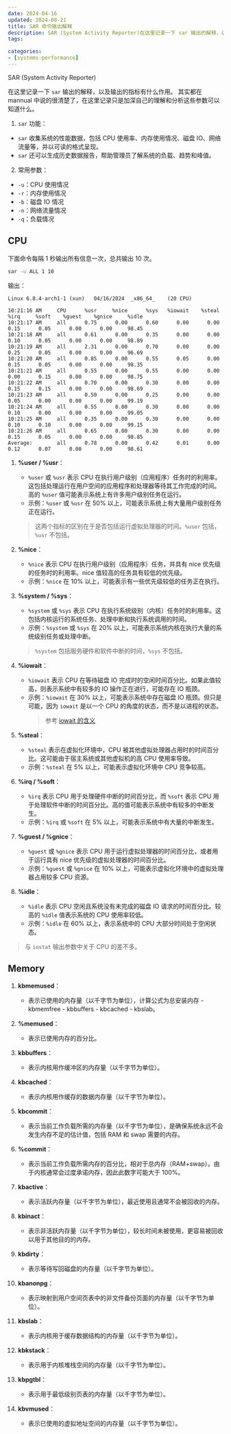 ```yaml
---
date: 2024-04-16
updated: 2024-08-21
title: SAR 命令输出解释
description: SAR (System Activity Reporter)在这里记录一下 sar 输出的解释，以及输出的指标有什么作用。其实都在 mannual 中说的很清楚了，在这里记录只是加深自己的理解和分析这些参数可以知道什么。1. sar 功能：- sar 收集系统的性能数据，包括 CPU 使用率、内存使用情况、磁盘IO、网络流量等，并以可读的格式呈现。- sar 还可以生成历史数据报告，帮助管理员了解系统的负载、趋势和峰值。2. 常用参数：- -u：CPU使用情况- -r：内存使用情况- -b：磁盘IO情况- -n：网络流量情况- -q：负载情况
tags:

categories:
- [systems-performance]
---
```


SAR (System Activity Reporter)

在这里记录一下 `sar` 输出的解释，以及输出的指标有什么作用。
其实都在 mannual 中说的很清楚了，在这里记录只是加深自己的理解和分析这些参数可以知道什么。

1. `sar` 功能：

- `sar` 收集系统的性能数据，包括 CPU 使用率、内存使用情况、磁盘 IO、网络流量等，并以可读的格式呈现。
- `sar` 还可以生成历史数据报告，帮助管理员了解系统的负载、趋势和峰值。

2. 常用参数：

- `-u`：CPU 使用情况
- `-r`：内存使用情况
- `-b`：磁盘 IO 情况
- `-n`：网络流量情况
- `-q`：负载情况

## CPU

下面命令每隔 1 秒输出所有信息一次，总共输出 10 次。

```bash
sar -u ALL 1 10
```

输出：

```
Linux 6.8.4-arch1-1 (xun) 	04/16/2024 	_x86_64_	(20 CPU)

10:21:16 AM     CPU      %usr     %nice      %sys   %iowait    %steal      %irq     %soft    %guest    %gnice     %idle
10:21:17 AM     all      0.75      0.00      0.60      0.00      0.00      0.15      0.05      0.00      0.00     98.45
10:21:18 AM     all      0.61      0.00      0.35      0.00      0.00      0.10      0.05      0.00      0.00     98.89
10:21:19 AM     all      2.31      0.00      0.70      0.00      0.00      0.25      0.05      0.00      0.00     96.69
10:21:20 AM     all      0.85      0.00      0.55      0.05      0.00      0.15      0.05      0.00      0.00     98.35
10:21:21 AM     all      0.55      0.00      0.55      0.00      0.00      0.00      0.15      0.00      0.00     98.75
10:21:22 AM     all      0.70      0.00      0.30      0.00      0.00      0.15      0.15      0.00      0.00     98.69
10:21:23 AM     all      0.50      0.00      0.25      0.00      0.00      0.05      0.00      0.00      0.00     99.19
10:21:24 AM     all      0.55      0.00      0.30      0.00      0.00      0.10      0.00      0.00      0.00     99.05
10:21:25 AM     all      0.35      0.00      0.30      0.00      0.00      0.10      0.10      0.00      0.00     99.15
10:21:26 AM     all      0.65      0.00      0.30      0.00      0.00      0.15      0.05      0.00      0.00     98.85
Average:        all      0.78      0.00      0.42      0.01      0.00      0.12      0.07      0.00      0.00     98.61
```

1. **%user / %usr**：

   - `%user` 或 `%usr` 表示 CPU 在执行用户级别（应用程序）任务时的利用率。这包括处理运行在用户空间的应用程序和处理器等待其工作完成的时间。高的 `%user` 值可能表示系统上有许多用户级别任务在运行。
   - 示例：`%user` 或 `%usr` 在 50% 以上，可能表示系统上有大量用户级别任务正在运行。

   > 这两个指标的区别在于是否包括运行虚拟处理器的时间。`%user` 包括，`%usr` 不包括。

2. **%nice**：

   - `%nice` 表示 CPU 在执行用户级别（应用程序）任务，并具有 nice 优先级的任务时的利用率。nice 值较高的任务具有较低的优先级。
   - 示例：`%nice` 在 10% 以上，可能表示有一些优先级较低的任务正在执行。

3. **%system / %sys**：

   - `%system` 或 `%sys` 表示 CPU 在执行系统级别（内核）任务时的利用率。这包括内核运行的系统任务、处理中断和执行系统调用的时间。
   - 示例：`%system` 或 `%sys` 在 20% 以上，可能表示系统内核在执行大量的系统级别任务或处理中断。

   > `%system` 包括服务硬件和软件中断的时间，`%sys` 不包括。

4. **%iowait**：

   - `%iowait` 表示 CPU 在等待磁盘 IO 完成时的空闲时间百分比。如果此值较高，则表示系统中有较多的 IO 操作正在进行，可能存在 IO 瓶颈。
   - 示例：`%iowait` 在 30% 以上，可能表示系统中存在磁盘 IO 瓶颈。但只是可能，因为 `iowait` 是以一个 CPU 的角度的状态，而不是以进程的状态。
     > 参考 [iowait 的含义](https://www.kawabangga.com/posts/5903)

5. **%steal**：

   - `%steal` 表示在虚拟化环境中，CPU 被其他虚拟处理器占用时的时间百分比。这可能由于宿主系统或其他虚拟机的高 CPU 使用率导致。
   - 示例：`%steal` 在 5% 以上，可能表示虚拟化环境中 CPU 竞争较高。

6. **%irq / %soft**：

   - `%irq` 表示 CPU 用于处理硬件中断的时间百分比，而 `%soft` 表示 CPU 用于处理软件中断的时间百分比。高的值可能表示系统中有较多的中断发生。
   - 示例：`%irq` 或 `%soft` 在 5% 以上，可能表示系统中有大量的中断发生。

7. **%guest / %gnice**：

   - `%guest` 或 `%gnice` 表示 CPU 用于运行虚拟处理器的时间百分比，或者用于运行具有 nice 优先级的虚拟处理器的时间百分比。
   - 示例：`%guest` 或 `%gnice` 在 10% 以上，可能表示虚拟化环境中的虚拟处理器占用较多 CPU 资源。

8. **%idle**：
   - `%idle` 表示 CPU 空闲且系统没有未完成的磁盘 IO 请求的时间百分比。较高的 `%idle` 值表示系统的 CPU 使用率较低。
   - 示例：`%idle` 在 60% 以上，表示系统中的 CPU 大部分时间处于空闲状态。

> 与 `iostat` 输出参数中关于 CPU 的差不多。

## Memory

1. **kbmemused**：

   - 表示已使用的内存量（以千字节为单位），计算公式为总安装内存 - kbmemfree - kbbuffers - kbcached - kbslab。

2. **%memused**：

   - 表示已使用内存的百分比。

3. **kbbuffers**：

   - 表示内核用作缓冲区的内存量（以千字节为单位）。

4. **kbcached**：

   - 表示内核用作缓存的数据内存量（以千字节为单位）。

5. **kbcommit**：

   - 表示当前工作负载所需的内存量（以千字节为单位），是确保系统永远不会发生内存不足的估计值，包括 RAM 和 swap 需要的内存。

6. **%commit**：

   - 表示当前工作负载所需内存的百分比，相对于总内存（RAM+swap）。由于内核通常会过度承诺内存，因此此数字可能大于 100%。

7. **kbactive**：

   - 表示活跃内存量（以千字节为单位），最近使用且通常不会被回收的内存。

8. **kbinact**：

   - 表示非活跃内存量（以千字节为单位），较长时间未被使用，更容易被回收以用于其他目的的内存。

9. **kbdirty**：

   - 表示等待写回磁盘的内存量（以千字节为单位）。

10. **kbanonpg**：

    - 表示映射到用户空间页表中的非文件备份页面的内存量（以千字节为单位）。

11. **kbslab**：

    - 表示内核用于缓存数据结构的内存量（以千字节为单位）。

12. **kbkstack**：

    - 表示用于内核堆栈空间的内存量（以千字节为单位）。

13. **kbpgtbl**：

    - 表示用于最低级别页表的内存量（以千字节为单位）。

14. **kbvmused**：
    - 表示已使用的虚拟地址空间的内存量（以千字节为单位）。
